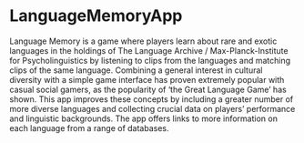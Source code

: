 LanguageMemoryApp
=================

Language Memory is a game where players learn about rare and exotic languages in the holdings of The Language Archive / Max-Planck-Institute for Psycholinguistics by listening to clips from the languages and matching clips of the same language. Combining a general interest in cultural diversity with a simple game interface has proven extremely popular with casual social gamers, as the popularity of ‘the Great Language Game’ has shown. This app improves these concepts by including a greater number of more diverse languages and collecting crucial data on players’ performance and linguistic backgrounds. The app offers links to more information on each language from a range of databases.
